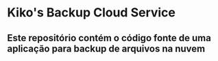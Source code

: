 # Kiko's Backup Cloud Service

## Este repositório contém o código fonte de uma aplicação para backup de arquivos na nuvem

